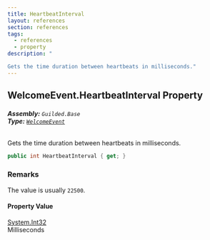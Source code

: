 ```yaml
---
title: HeartbeatInterval
layout: references
section: references
tags:
  - references
  - property
description: "

Gets the time duration between heartbeats in milliseconds."
---
```


## WelcomeEvent.HeartbeatInterval Property
###### **Assembly:** `Guilded.Base`<br/>**Type:** [`WelcomeEvent`](WelcomeEvent.md 'Guilded.Base.Events.WelcomeEvent')

Gets the time duration between heartbeats in milliseconds.

```csharp
public int HeartbeatInterval { get; }
```

### Remarks
  
The value is usually `22500`.

#### Property Value
[System.Int32](https://docs.microsoft.com/en-us/dotnet/api/System.Int32 'System.Int32')  
Milliseconds